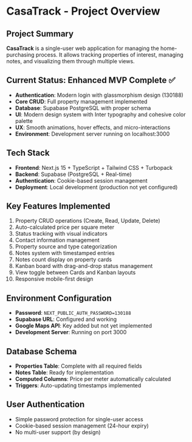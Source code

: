 # CasaTrack - Project Overview

## Project Summary
**CasaTrack** is a single-user web application for managing the home-purchasing process. It allows tracking properties of interest, managing notes, and visualizing them through multiple views.

## Current Status: Enhanced MVP Complete ✅
- **Authentication**: Modern login with glassmorphism design (130188)
- **Core CRUD**: Full property management implemented
- **Database**: Supabase PostgreSQL with proper schema
- **UI**: Modern design system with Inter typography and cohesive color palette
- **UX**: Smooth animations, hover effects, and micro-interactions
- **Environment**: Development server running on localhost:3000

## Tech Stack
- **Frontend**: Next.js 15 + TypeScript + Tailwind CSS + Turbopack
- **Backend**: Supabase (PostgreSQL + Real-time)
- **Authentication**: Cookie-based session management
- **Deployment**: Local development (production not yet configured)

## Key Features Implemented
1. Property CRUD operations (Create, Read, Update, Delete)
2. Auto-calculated price per square meter
3. Status tracking with visual indicators
4. Contact information management
5. Property source and type categorization
6. Notes system with timestamped entries
7. Notes count display on property cards
8. Kanban board with drag-and-drop status management
9. View toggle between Cards and Kanban layouts
10. Responsive mobile-first design

## Environment Configuration
- **Password**: `NEXT_PUBLIC_AUTH_PASSWORD=130188`
- **Supabase URL**: Configured and working
- **Google Maps API**: Key added but not yet implemented
- **Development Server**: Running on port 3000

## Database Schema
- **Properties Table**: Complete with all required fields
- **Notes Table**: Ready for implementation
- **Computed Columns**: Price per meter automatically calculated
- **Triggers**: Auto-updating timestamps implemented

## User Authentication
- Simple password protection for single-user access
- Cookie-based session management (24-hour expiry)
- No multi-user support (by design)